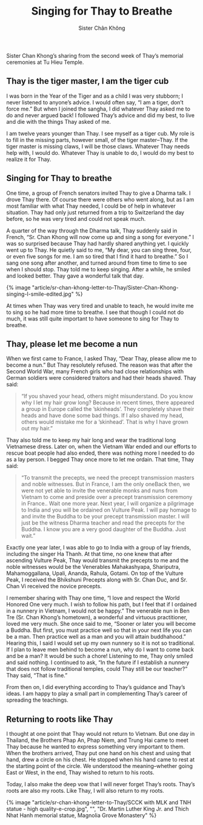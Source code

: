 ﻿---
title: Singing for Thay to Breathe
author: Sister Chân Không
---

<p class="editors-preface">Sister Chan Khong’s sharing from the second week of Thay’s memorial ceremonies at Tu Hieu Temple.</p>

## Thay is the tiger master, I am the tiger cub

I was born in the Year of the Tiger and as a child I was very stubborn; I never listened to anyone’s advice. I would often say, “I am a tiger, don’t force me.” But when I joined the sangha, I did whatever Thay asked me to do and never argued back! I followed Thay’s advice and did my best, to live and die with the things Thay asked of me. 

I am twelve years younger than Thay. I see myself as a tiger cub. My role is to fill in the missing parts, however small, of the tiger master–Thay. If the tiger master is missing claws, I will be those claws. Whatever Thay needs help with, I would do. Whatever Thay is unable to do, I would do my best to realize it for Thay.

## Singing for Thay to breathe

One time, a group of French senators invited Thay to give a Dharma talk. I drove Thay there. Of course there were others who went along, but as I am most familiar with what Thay needed, I could be of help in whatever situation. Thay had only just returned from a trip to Switzerland the day before, so he was very tired and could not speak much. 

A quarter of the way through the Dharma talk, Thay suddenly said in French, “Sr. Chan Khong will now come up and sing a song for everyone.” I was so surprised because Thay had hardly shared anything yet. I quickly went up to Thay. He quietly said to me, “My dear, you can sing three, four, or even five songs for me. I am so tired that I find it hard to breathe.” So I sang one song after another, and turned around from time to time to see when I should stop. Thay told me to keep singing. After a while, he smiled and looked better. Thay gave a wonderful talk that day.

{% image "article/sr-chan-khong-letter-to-Thay/Sister-Chan-Khong-singing-I-smile-edited.jpg" %}

At times when Thay was very tired and unable to teach, he would invite me to sing so he had more time to breathe. I see that though I could not do much, it was still quite important to have someone to sing for Thay to breathe.

## Thay, please let me become a nun

When we first came to France, I asked Thay, “Dear Thay, please allow me to become a nun.” But Thay resolutely refused. The reason was that after the Second World War, many French girls who had close relationships with German soldiers were considered traitors and had their heads shaved. Thay said:

> “If you shaved your head, others might misunderstand. Do you know why I let my hair grow long? Because in recent times, there appeared a group in Europe called the ’skinheads’. They completely shave their heads and have done some bad things. If I also shaved my head, others would mistake me for a ’skinhead’. That is why I have grown out my hair.”

Thay also told me to keep my hair long and wear the traditional long Vietnamese dress. Later on, when the Vietnam War ended and our efforts to rescue boat people had also ended, there was nothing more I needed to do as a lay person. I begged Thay once more to let me ordain. That time, Thay said: 

> “To transmit the precepts, we need the precept transmission masters and noble witnesses. But in France, I am the only one<span class="note">Back then, we were not yet able to invite the venerable monks and nuns from Vietnam to come and preside over a precept transmission ceremony in France.</span>. Wait one more year. Next year, I will organize a pilgrimage to India and you will be ordained on Vulture Peak. I will pay homage to and invite the Buddha to be your precept transmission master. I will just be the witness Dharma teacher and read the precepts for the Buddha. I know you are a very good daughter of the Buddha. Just wait.”

Exactly one year later, I was able to go to India with a group of lay friends, including the singer Ha Thanh. At that time, no one knew that after ascending Vulture Peak, Thay would transmit the precepts to me and the noble witnesses would be the Venerables Mahakashyapa, Shariputra, Mahamoggallana, Upali, Ananda, Rahula, Gotami. On top of the Vulture Peak, I received the Bhikshuni Precepts along with Sr. Chan Duc, and Sr. Chan Vi received the novice precepts.

I remember sharing with Thay one time, “I love and respect the World Honored One very much. I wish to follow his path, but I feel that if I ordained in a nunnery in Vietnam, I would not be happy.” The venerable nun in Ben Tre (Sr. Chan Khong’s hometown), a wonderful and virtuous practitioner, loved me very much. She once said to me, “Sooner or later you will become a Buddha. But first, you must practice well so that in your next life you can be a man. Then practice well as a man and you will attain buddhahood.” Hearing this, I said I would set up my own nunnery so it is not so traditional. If I plan to leave men behind to become a nun, why do I want to come back and be a man? It would be such a chore! Listening to me, Thay only smiled and said nothing. I continued to ask, “In the future if I establish a nunnery that does not follow traditional temples, could Thay still be our teacher?” Thay said, “That is fine.”

From then on, I did everything according to Thay’s guidance and Thay’s ideas. I am happy to play a small part in complementing Thay’s career of spreading the teachings.  

## Returning to roots like Thay

I thought at one point that Thay would not return to Vietnam. But one day in Thailand, the Brothers Phap An, Phap Niem, and Trung Hai came to meet Thay because he wanted to express something very important to them. When the brothers arrived, Thay put one hand on his chest and using that hand, drew a circle on his chest. He stopped when his hand came to rest at the starting point of the circle. We understood the meaning–whether going East or West, in the end, Thay wished to return to his roots. 

Today, I also make the deep vow that I will never forget Thay’s roots. Thay’s roots are also my roots. Like Thay, I will also return to my roots.

<div class="article-end"></div>

{% image "article/sr-chan-khong-letter-to-Thay/SCCK with MLK and TNH statue - high quality-e-crop.jpg", "", "Dr. Martin Luther King Jr. and Thich Nhat Hanh memorial statue, Magnolia Grove Monastery" %}
